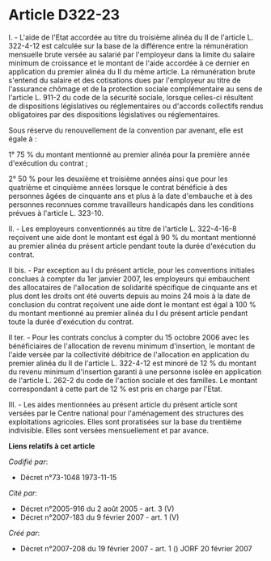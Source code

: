# Article D322-23

I. - L'aide de l'Etat accordée au titre du troisième alinéa du II de l'article L. 322-4-12 est calculée sur la base de la
différence entre la rémunération mensuelle brute versée au salarié par l'employeur dans la limite du salaire minimum de
croissance et le montant de l'aide accordée à ce dernier en application du premier alinéa du II du même article. La
rémunération brute s'entend du salaire et des cotisations dues par l'employeur au titre de l'assurance chômage et de la
protection sociale complémentaire au sens de l'article L. 911-2 du code de la sécurité sociale, lorsque celles-ci résultent
de dispositions législatives ou réglementaires ou d'accords collectifs rendus obligatoires par des dispositions législatives
ou réglementaires.

Sous réserve du renouvellement de la convention par avenant, elle est égale à :

1° 75 % du montant mentionné au premier alinéa pour la première année d'exécution du contrat ;

2° 50 % pour les deuxième et troisième années ainsi que pour les quatrième et cinquième années lorsque le contrat bénéficie à
des personnes âgées de cinquante ans et plus à la date d'embauche et à des personnes reconnues comme travailleurs handicapés
dans les conditions prévues à l'article L. 323-10.

II. - Les employeurs conventionnés au titre de l'article L. 322-4-16-8 reçoivent une aide dont le montant est égal à 90 % du
montant mentionné au premier alinéa du présent article pendant toute la durée d'exécution du contrat.

II bis. - Par exception au I du présent article, pour les conventions initiales conclues à compter du 1er janvier 2007, les
employeurs qui embauchent des allocataires de l'allocation de solidarité spécifique de cinquante ans et plus dont les droits
ont été ouverts depuis au moins 24 mois à la date de conclusion du contrat reçoivent une aide dont le montant est égal à 100
% du montant mentionné au premier alinéa du I du présent article pendant toute la durée d'exécution du contrat.

II ter. - Pour les contrats conclus à compter du 15 octobre 2006 avec les bénéficiaires de l'allocation de revenu minimum
d'insertion, le montant de l'aide versée par la collectivité débitrice de l'allocation en application du premier alinéa du II
de l'article L. 322-4-12 est minoré de 12 % du montant du revenu minimum d'insertion garanti à une personne isolée en
application de l'article L. 262-2 du code de l'action sociale et des familles. Le montant correspondant à cette part de 12 %
est pris en charge par l'Etat.

III. - Les aides mentionnées au présent article du présent article sont versées par le Centre national pour l'aménagement des
structures des exploitations agricoles. Elles sont proratisées sur la base du trentième indivisible. Elles sont versées
mensuellement et par avance.

**Liens relatifs à cet article**

_Codifié par_:

  - Décret n°73-1048 1973-11-15

_Cité par_:

  - Décret n°2005-916 du 2 août 2005 - art. 3 (V)
  - Décret n°2007-183 du 9 février 2007 - art. 1 (V)

_Créé par_:

  - Décret n°2007-208 du 19 février 2007 - art. 1 () JORF 20 février 2007
